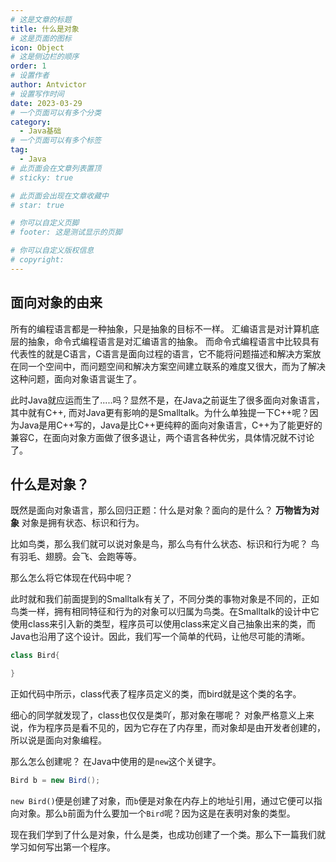 ```yaml
---
# 这是文章的标题
title: 什么是对象
# 这是页面的图标
icon: Object
# 这是侧边栏的顺序
order: 1
# 设置作者
author: Antvictor
# 设置写作时间
date: 2023-03-29
# 一个页面可以有多个分类
category:
  - Java基础
# 一个页面可以有多个标签
tag:
  - Java
# 此页面会在文章列表置顶
# sticky: true

# 此页面会出现在文章收藏中
# star: true

# 你可以自定义页脚
# footer: 这是测试显示的页脚

# 你可以自定义版权信息
# copyright: 
---
```

## 面向对象的由来
所有的编程语言都是一种抽象，只是抽象的目标不一样。
汇编语言是对计算机底层的抽象，命令式编程语言是对汇编语言的抽象。
而命令式编程语言中比较具有代表性的就是C语言，C语言是面向过程的语言，它不能将问题描述和解决方案放在同一个空间中，而问题空间和解决方案空间建立联系的难度又很大，而为了解决这种问题，面向对象语言诞生了。



此时Java就应运而生了.....吗？显然不是，在Java之前诞生了很多面向对象语言，其中就有C++, 而对Java更有影响的是Smalltalk。为什么单独提一下C++呢？因为Java是用C++写的，Java是比C++更纯粹的面向对象语言，C++为了能更好的兼容C，在面向对象方面做了很多退让，两个语言各种优劣，具体情况就不讨论了。

## 什么是对象？
既然是面向对象语言，那么回归正题：什么是对象？面向的是什么？
**万物皆为对象**
对象是拥有状态、标识和行为。

比如鸟类，那么我们就可以说对象是鸟，那么鸟有什么状态、标识和行为呢？
鸟有羽毛、翅膀。会飞、会跑等等。

那么怎么将它体现在代码中呢？

此时就和我们前面提到的Smalltalk有关了，不同分类的事物对象是不同的，正如鸟类一样，拥有相同特征和行为的对象可以归属为鸟类。在Smalltalk的设计中它使用class来引入新的类型，程序员可以使用class来定义自己抽象出来的类，而Java也沿用了这个设计。因此，我们写一个简单的代码，让他尽可能的清晰。

```java
class Bird{

}
```

正如代码中所示，class代表了程序员定义的类，而bird就是这个类的名字。

细心的同学就发现了，class也仅仅是类吖，那对象在哪呢？
对象严格意义上来说，作为程序员是看不见的，因为它存在了内存里，而对象却是由开发者创建的，所以说是面向对象编程。

那么怎么创建呢？ 在Java中使用的是`new`这个关键字。

```java
Bird b = new Bird();
```

`new Bird()`便是创建了对象，而`b`便是对象在内存上的地址引用，通过它便可以指向对象。那么`b`前面为什么要加一个`Bird`呢？因为这是在表明对象的类型。

现在我们学到了什么是对象，什么是类，也成功创建了一个类。那么下一篇我们就学习如何写出第一个程序。
